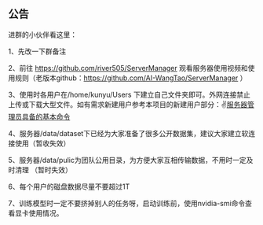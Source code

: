 公告
------

进群的小伙伴看这里：

1、先改一下群备注

2、前往 https://github.com/river505/ServerManager 观看服务器使用视频和使用规则（老版本github：https://github.com/AI-WangTao/ServerManager ）

3、使用时各用户在/home/kunyu/Users 下建立自己文件夹即可。外网连接禁止上传或下载大型文件。如有需求新建用户参考本项目的新建用户部分：✌️[服务器管理员具备的基本命令](../doc/ubuntu管理员常用命令.md)

4、服务器/data/dataset下已经为大家准备了很多公开数据集，建议大家建立软连接使用（暂收失效）

5、服务器/data/pulic为团队公用目录，为方便大家互相传输数据，不用时一定及时清理 （暂时失效）

6、每个用户的磁盘数据尽量不要超过1T

7、训练模型时一定不要挤掉别人的任务呀，启动训练前，使用nvidia-smi命令查看显卡使用情况。

